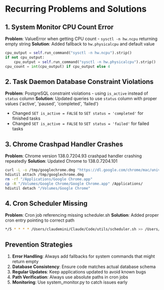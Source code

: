 # Recurring Problems and Solutions

## 1. System Monitor CPU Count Error
**Problem**: ValueError when getting CPU count - `sysctl -n hw.ncpu` returning empty string
**Solution**: Added fallback to `hw.physicalcpu` and default value
```python
cpu_output = self.run_command("sysctl -n hw.ncpu").strip()
if not cpu_output:
    cpu_output = self.run_command("sysctl -n hw.physicalcpu").strip()
cpu_count = int(cpu_output) if cpu_output else 4
```

## 2. Task Daemon Database Constraint Violations
**Problem**: PostgreSQL constraint violations - using `is_active` instead of `status` column
**Solution**: Updated queries to use `status` column with proper values ('active', 'paused', 'completed', 'failed')
- Changed `SET is_active = FALSE` to `SET status = 'completed'` for finished tasks
- Changed `SET is_active = FALSE` to `SET status = 'failed'` for failed tasks

## 3. Chrome Crashpad Handler Crashes
**Problem**: Chrome version 138.0.7204.93 crashpad handler crashing repeatedly
**Solution**: Updated Chrome to 138.0.7204.101
```bash
curl -L -o /tmp/googlechrome.dmg "https://dl.google.com/chrome/mac/universal/stable/GGRO/googlechrome.dmg"
hdiutil attach /tmp/googlechrome.dmg
rm -rf "/Applications/Google Chrome.app"
cp -R "/Volumes/Google Chrome/Google Chrome.app" /Applications/
hdiutil detach "/Volumes/Google Chrome"
```

## 4. Cron Scheduler Missing
**Problem**: Cron job referencing missing scheduler.sh
**Solution**: Added proper cron entry pointing to correct path
```bash
*/5 * * * * /Users/claudemini/Claude/Code/utils/scheduler.sh >> /Users/claudemini/Claude/logs/scheduler.log 2>&1
```

## Prevention Strategies
1. **Error Handling**: Always add fallbacks for system commands that might return empty
2. **Database Consistency**: Ensure code matches actual database schema
3. **Regular Updates**: Keep applications updated to avoid known bugs
4. **Path Verification**: Always use absolute paths in cron jobs
5. **Monitoring**: Use system_monitor.py to catch issues early